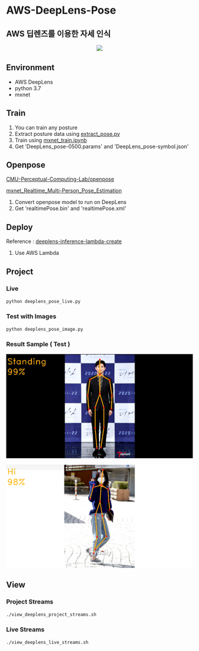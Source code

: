 # AWS-DeepLens-Pose

## AWS 딥렌즈를 이용한 자세 인식

<p align=center><img width="200" src="https://user-images.githubusercontent.com/68395698/113527692-47448400-95f9-11eb-844d-408fbf3f25e8.png"></p>

## Environment

- AWS DeepLens
- python 3.7
- mxnet 

## Train

1. You can train any posture
2. Extract posture data using [extract_pose.py](https://github.com/seoh02h/AWS-DeepLens-Pose/blob/master/extract_pose.py)
3. Train using [mxnet_train.ipynb](https://github.com/seoh02h/AWS-DeepLens-Pose/blob/master/mxnet_train.ipynb)
4. Get 'DeepLens_pose-0500.params' and 'DeepLens_pose-symbol.json'

## Openpose
[CMU-Perceptual-Computing-Lab/openpose](https://github.com/CMU-Perceptual-Computing-Lab/openpose)

[mxnet_Realtime_Multi-Person_Pose_Estimation](https://github.com/dragonfly90/mxnet_Realtime_Multi-Person_Pose_Estimation)
1. Convert openpose model to run on DeepLens
2. Get 'realtimePose.bin' and 'realtimePose.xml'

## Deploy
Reference : [deeplens-inference-lambda-create](https://github.com/awsdocs/aws-deeplens-user-guide/blob/master/doc_source/deeplens-inference-lambda-create.md)
1. Use AWS Lambda


## Project

### Live

```
python deeplens_pose_live.py
```

### Test with Images

```
python deeplens_pose_image.py
```

### Result Sample ( Test )

<p align=center><img width="800" src="./result/test1.png"></p>
<p align=center><img width="800" src="./result/test2.png"></p>

## View

### Project Streams

```
./view_deeplens_project_streams.sh
```

### Live Streams

```
./view_deeplens_live_streams.sh
```
